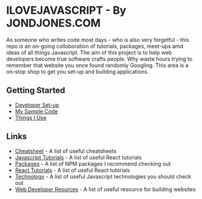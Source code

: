 # ILOVEJAVASCRIPT - By JONDJONES.COM

As someone who writes code most days - who is also very forgetful - this repo is an on-going colloboration of tutorials, packages, meet-ups amd ideas of all things Javascript.  The aim of this project is to help web developers become true software crafts people.  Why waste hours trying to remember that website you once found randomly Googling.  This area is a on-stop shop to get you set-up and building applications. 

## Getting Started

-   [Developer Set-up](docs/DEVELOPERSETUP.md)
-   [My Sample Code](docs/MYCODE.md)
-   [Things I  Use](docs/THINGSIUSE.md)

## Links

-   [Cheatsheet](docs/CHEATSHEET.md) - A list of useful cheatsheets  
-   [Javascript Tutorials](docs/JAVASCRIPT.md) - A list of useful React tutorials  
-   [Packages](docs/PACKAGES.md) - A list of NPM packages I recommend checking out  
-   [React Tutorials](docs/REACT-TUTORIALS.md) - A list of useful React tutorials  
-   [Technology](docs/TECHNOLOGY.md) - A list of useful Javascript technologies you should check out
-   [Web Developer Reources](docs/WEBDEVRESOURCES.md) - A list of useful resource for building websites